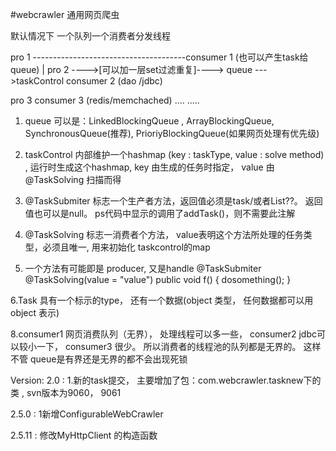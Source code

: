 #webcrawler
通用网页爬虫

默认情况下 一个队列一个消费者分发线程


pro 1						   --------------------------------------consumer 1 (也可以产生task给queue)
							   |
pro 2  ---->[可以加一层set过滤重复]---->  queue<Task> --->taskControl  consumer 2 (dao /jdbc)

pro 3							                                     consumer 3  (redis/memchached)
....							                                 .....

1. queue 可以是：LinkedBlockingQueue , ArrayBlockingQueue, SynchronousQueue(推荐), PrioriyBlockingQueue(如果网页处理有优先级)

2. taskControl 内部维护一个hashmap (key : taskType, value : solve method)  , 运行时生成这个hashmap, key 由生成的任务时指定， value 由@TaskSolving 扫描而得

3. @TaskSubmiter 标志一个生产者方法，返回值必须是task/或者List<Task>??。  返回值也可以是null。 ps代码中显示的调用了addTask()，则不需要此注解

4. @TaskSolving  标志一消费者个方法， value表明这个方法所处理的任务类型，必须且唯一, 用来初始化 taskcontrol的map

5. 一个方法有可能即是 producer, 又是handle
	@TaskSubmiter
	@TaskSolving(value = "value")
	public void f() {
		dosomething();
	}
	
6.Task  具有一个标示的type， 还有一个数据(object 类型， 任何数据都可以用object 表示)

8.consumer1 网页消费队列（无界）， 处理线程可以多一些， consumer2 jdbc可以较小一下，  consumer3 很少。   所以消费者的线程池的队列都是无界的。
	这样不管 queue是有界还是无界的都不会出现死锁
	
	
Version:
2.0 :  1.新的task提交， 主要增加了包：com.webcrawler.tasknew下的类 , svn版本为9060， 9061

2.5.0 : 1新增ConfigurableWebCrawler

2.5.11 : 修改MyHttpClient 的构造函数

 
 